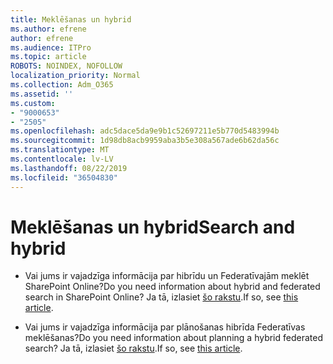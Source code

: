 ```yaml
---
title: Meklēšanas un hybrid
ms.author: efrene
author: efrene
ms.audience: ITPro
ms.topic: article
ROBOTS: NOINDEX, NOFOLLOW
localization_priority: Normal
ms.collection: Adm_O365
ms.assetid: ''
ms.custom:
- "9000653"
- "2505"
ms.openlocfilehash: adc5dace5da9e9b1c52697211e5b770d5483994b
ms.sourcegitcommit: 1d98db8acb9959aba3b5e308a567ade6b62da56c
ms.translationtype: MT
ms.contentlocale: lv-LV
ms.lasthandoff: 08/22/2019
ms.locfileid: "36504830"
---
```

# <a name="search-and-hybrid"></a><span data-ttu-id="b78aa-102">Meklēšanas un hybrid</span><span class="sxs-lookup"><span data-stu-id="b78aa-102">Search and hybrid</span></span>

- <span data-ttu-id="b78aa-103">Vai jums ir vajadzīga informācija par hibrīdu un Federatīvajām meklēt SharePoint Online?</span><span class="sxs-lookup"><span data-stu-id="b78aa-103">Do you need information about hybrid and federated search in SharePoint Online?</span></span> <span data-ttu-id="b78aa-104">Ja tā, izlasiet [šo rakstu](https://docs.microsoft.com/sharepoint/hybrid/hybrid-search-in-sharepoint).</span><span class="sxs-lookup"><span data-stu-id="b78aa-104">If so, see [this article](https://docs.microsoft.com/sharepoint/hybrid/hybrid-search-in-sharepoint).</span></span>

- <span data-ttu-id="b78aa-105">Vai jums ir vajadzīga informācija par plānošanas hibrīda Federatīvas meklēšanas?</span><span class="sxs-lookup"><span data-stu-id="b78aa-105">Do you need information about planning a hybrid federated search?</span></span>  <span data-ttu-id="b78aa-106">Ja tā, izlasiet [šo rakstu](https://docs.microsoft.com/sharepoint/hybrid/plan-hybrid-federated-search).</span><span class="sxs-lookup"><span data-stu-id="b78aa-106">If so, see [this article](https://docs.microsoft.com/sharepoint/hybrid/plan-hybrid-federated-search).</span></span>



